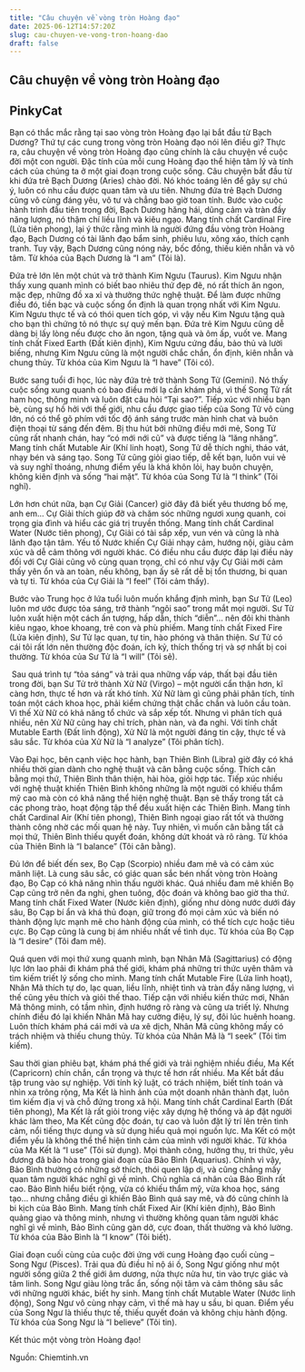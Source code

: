 ```yaml
---
title: "Câu chuyện về vòng tròn Hoàng đạo"
date: 2025-06-12T14:57:20Z
slug: cau-chuyen-ve-vong-tron-hoang-dao
draft: false
---
```


## Câu chuyện về vòng tròn Hoàng đạo

## PinkyCat

Bạn có thắc mắc rằng tại sao vòng tròn Hoàng đạo lại bắt đầu từ Bạch Dương? Thứ tự các cung trong vòng tròn Hoàng đạo nói lên điều gì? Thực ra, câu chuyện về vòng tròn Hoàng đạo cũng chính là câu chuyện về cuộc đời một con người. Đặc tính của mỗi cung Hoàng đạo thể hiện tâm lý và tính cách của chúng ta ở một giai đoạn trong cuộc sống.
​Câu chuyện bắt đầu từ khi đứa trẻ Bạch Dương (Aries) chào đời. Nó khóc toáng lên để gây sự chú ý, luôn có nhu cầu được quan tâm và ưu tiên. Nhưng đứa trẻ Bạch Dương cũng vô cùng đáng yêu, vô tư và chẳng bao giờ toan tính. Bước vào cuộc hành trình đầu tiên trong đời, Bạch Dương hăng hái, dũng cảm và tràn đầy năng lượng, nó thậm chí liều lĩnh và kiêu ngạo. Mang tính chất Cardinal Fire (Lửa tiên phong), lại ý thức rằng mình là người đứng đầu vòng tròn Hoàng đạo, Bạch Dương có tài lãnh đạo bẩm sinh, phiêu lưu, xông xáo, thích cạnh tranh. Tuy vậy, Bạch Dương cũng nóng nảy, bốc đồng, thiếu kiên nhẫn và vô tâm. Từ khóa của Bạch Dương là “I am” (Tôi là).
 
Đứa trẻ lớn lên một chút và trở thành Kim Ngưu (Taurus). Kim Ngưu nhận thấy xung quanh mình có biết bao nhiêu thứ đẹp đẽ, nó rất thích ăn ngon, mặc đẹp, những đồ xa xỉ và thưởng thức nghệ thuật. Để làm được những điều đó, tiền bạc và cuộc sống ổn định là quan trọng nhất với Kim Ngưu. Kim Ngưu thực tế và có thói quen tích góp, vì vậy nếu Kim Ngưu tặng quà cho bạn thì chứng tỏ nó thực sự quý mến bạn. Đứa trẻ Kim Ngưu cũng dễ dàng bị lấy lòng nếu được cho ăn ngon, tặng quà và ôm ấp, vuốt ve. Mang tính chất Fixed Earth (Đất kiên định), Kim Ngưu cứng đầu, bảo thủ và lười biếng, nhưng Kim Ngưu cũng là một người chắc chắn, ổn định, kiên nhẫn và chung thủy. Từ khóa của Kim Ngưu là “I have” (Tôi có).
 
Bước sang tuổi đi học, lúc này đứa trẻ trở thành Song Tử (Gemini). Nó thấy cuộc sống xung quanh có bao điều mới lạ cần khám phá, vì thế Song Tử rất ham học, thông minh và luôn đặt câu hỏi “Tại sao?”. Tiếp xúc với nhiều bạn bè, cùng sự hồ hởi với thế giới, nhu cầu được giao tiếp của Song Tử vô cùng lớn, nó có thể gõ phím với tốc độ ánh sáng trước màn hình chat và buôn điện thoại từ sáng đến đêm. Bị thu hút bởi những điều mới mẻ, Song Tử cũng rất nhanh chán, hay “có mới nới cũ” và được tiếng là “lăng nhăng”. Mang tính chất Mutable Air (Khí linh hoạt), Song Tử dễ thích nghi, tháo vát, nhạy bén và sáng tạo. Song Tử cũng giỏi giao tiếp, dễ kết bạn, luôn vui vẻ và suy nghĩ thoáng, nhưng điểm yếu là khá khôn lỏi, hay buôn chuyện, không kiên định và sống “hai mặt”. Từ khóa của Song Tử là “I think” (Tôi nghĩ).
 
Lớn hơn chút nữa, bạn Cự Giải (Cancer) giờ đây đã biết yêu thương bố mẹ, anh em… Cự Giải thích giúp đỡ và chăm sóc những ngươi xung quanh, coi trọng gia đình và hiểu các giá trị truyền thống. Mang tính chất Cardinal Water (Nước tiên phong), Cự Giải có tài sắp xếp, vun vén và cũng là nhà lãnh đạo tận tâm. Yếu tố Nước khiến Cự Giải nhạy cảm, hướng nội, giàu cảm xúc và dễ cảm thông với người khác. Có điều nhu cầu được đáp lại điều này đối với Cự Giải cũng vô cùng quan trọng, chỉ có như vậy Cự Giải mới cảm thấy yên ổn và an toàn, nếu không, bạn ấy sẽ rất dễ bị tổn thương, bi quan và tự ti. Từ khóa của Cự Giải là “I feel” (Tôi cảm thấy).

Bước vào Trung học ở lứa tuổi luôn muốn khắng định mình, bạn Sư Tử (Leo) luôn mơ ước được tỏa sáng, trở thành “ngôi sao” trong mắt mọi người. Sư Tử luôn xuất hiện một cách ấn tượng, hấp dẫn, thích “diễn”… nên đôi khi thành kiêu ngạo, khoe khoang, trẻ con và phù phiếm. Mang tính chất Fixed Fire (Lửa kiên định), Sư Tử lạc quan, tự tin, hào phóng và thân thiện. Sư Tử có cái tôi rất lớn nên thường độc đoán, ích kỷ, thích thống trị và sợ nhất bị coi thường. Từ khóa của Sư Tử là “I will” (Tôi sẽ).

​
Sau quá trình tự “tỏa sáng” và trải qua những vấp váp, thất bại đầu tiên trong đời, bạn Sư Tử trở thành Xử Nữ (Virgo) – một người cẩn thận hơn, kĩ càng hơn, thực tế hơn và rất khó tính. Xử Nữ làm gì cũng phải phân tích, tính toán một cách khoa học, phải kiểm chứng thật chắc chắn và luôn cầu toàn. Vì thế Xử Nữ có khả năng tổ chức và sắp xếp tốt. Nhưng vì phân tích quá nhiều, nên Xử Nữ cũng hay chỉ trích, phàn nàn, và đa nghi. Với tính chất Mutable Earth (Đất linh động), Xử Nữ là một người đáng tin cậy, thực tế và sâu sắc. Từ khóa của Xử Nữ là “I analyze” (Tôi phân tích).
 
Vào Đại học, bên cạnh việc học hành, bạn Thiên Bình (Libra) giờ đây có khá nhiều thời gian dành cho nghệ thuật và cân bằng cuộc sống. Thích cân bằng mọi thứ, Thiên Bình thân thiện, hài hòa, giỏi hợp tác. Tiếp xúc nhiều với nghệ thuật khiến Thiên Bình không những là một người có khiếu thẩm mỹ cao mà còn có khả năng thể hiện nghệ thuật. Bạn sẽ thấy trong tất cả các phong trào, hoạt động tập thể đều xuất hiện các Thiên Bình. Mang tính chất Cardinal Air (Khí tiên phong), Thiên Bình ngoại giao rất tốt và thường thành công nhờ các mối quan hệ này. Tuy nhiên, vì muốn cân bằng tất cả mọi thứ, Thiên Bình thiếu quyết đoán, không dứt khoát và rõ ràng. Từ khóa của Thiên Bình là “I balance” (Tôi cân bằng).
 
Đủ lớn để biết đến sex, Bọ Cạp (Scorpio) nhiều đam mê và có cảm xúc mãnh liệt. Là cung sâu sắc, có giác quan sắc bén nhất vòng tròn Hoàng đạo, Bọ Cạp có khả năng nhìn thấu người khác. Quá nhiều đam mê khiến Bọ Cạp cũng trở nên đa nghi, ghen tuông, độc đoán và không bao giờ tha thứ. Mang tính chất Fixed Water (Nước kiên định), giống như dòng nước dưới đáy sâu, Bọ Cạp bí ẩn và khá thủ đoạn, giữ trong đó mọi cảm xúc và biến nó thành động lực mạnh mẽ cho hành động của mình, có thể tích cực hoặc tiêu cực. Bọ Cạp cũng là cung bị ám nhiều nhất về tình dục. Từ khóa của Bọ Cạp là “I desire” (Tôi đam mê).

Quá quen với mọi thứ xung quanh mình, bạn Nhân Mã (Sagittarius) có động lực lớn lao phải đi khám phá thế giới, khám phá những tri thức uyên thâm và tìm kiếm triết lý sống cho mình. Mang tính chất Mutable Fire (Lửa linh hoạt), Nhân Mã thích tự do, lạc quan, liều lĩnh, nhiệt tình và tràn đầy năng lượng, vì thế cũng yêu thích và giỏi thế thao. Tiếp cận với nhiều kiến thức mơi, Nhân Mã thông minh, có tầm nhìn, định hướng rõ ràng và cũng ưa triết lý. Nhưng chính điều đó lại khiến Nhân Mã hay cường điệu, lý sự, đôi lúc huênh hoang. Luôn thích khám phá cái mới và ưa xê dịch, Nhân Mã cũng không mấy có trách nhiệm và thiếu chung thủy. Từ khóa của Nhân Mã là “I seek” (Tôi tìm kiếm).

Sau thời gian phiêu bạt, khám phá thế giới và trải nghiệm nhiều điều, Ma Kết (Capricorn) chín chắn, cẩn trọng và thực tế hơn rất nhiều. Ma Kết bắt đầu tập trung vào sự nghiệp. Với tính kỷ luật, có trách nhiệm, biết tính toán và nhìn xa trông rộng, Ma Kết là hình ảnh của một doanh nhân thành đạt, luôn tìm kiếm địa vị và chỗ đứng trong xã hội. Mang tính chất Cardinal Earth (Đất tiên phong), Ma Kết là rất giỏi trong việc xây dựng hệ thống và áp đặt người khác làm theo, Ma Kết cũng độc đoán, tự cao và luôn đặt lý trí lên trên tình cảm, nổi tiếng thực dụng và sử dụng hiểu quả mọi nguồn lực. Ma Kết có một điểm yếu là không thể thể hiện tình cảm của mình với người khác. Từ khóa của Ma Kết là “I use” (Tôi sử dụng).
​
Mọi thành công, hưởng thụ, tri thức, yêu đương đã bão hòa trong giai đoạn của Bảo Bình (Aquarius). Chính vì vậy, Bảo Bình thường có những sở thích, thói quen lập dị, và cũng chẳng mấy quan tâm người khác nghĩ gì về mình. Chủ nghĩa cá nhân của Bảo Bình rất cao. Bảo Bình hiểu biết rộng, vừa có khiếu thẩm mỹ, vừa khoa học, sáng tạo… nhưng chẳng điều gì khiến Bảo Bình quá say mê, và đó cũng chính là bi kịch của Bảo Bình. Mang tính chất Fixed Air (Khí kiên định), Bảo Bình quảng giao và thông minh, nhưng vì thường không quan tâm người khác nghĩ gì về mình, Bảo Bình cũng gàn dở, cực đoan, thất thường và khó lường. Từ khóa của Bảo Bình là “I know” (Tôi biết).

Giai đoạn cuối cùng của cuộc đời ứng với cung Hoàng đạo cuối cùng – Song Ngư (Pisces). Trải qua đủ điều hỉ nộ ái ố, Song Ngư giống như một người sống giữa 2 thế giới âm dương, nửa thực nửa hư, tin vào trực giác và tâm linh. Song Ngư giàu lòng trắc ẩn, sống nội tâm và cảm thông sâu sắc với những người khác, biết hy sinh. Mang tính chất Mutable Water (Nước linh động), Song Ngư vô cùng nhạy cảm, vì thế mà hay u sầu, bi quan. Điểm yếu của Song Ngư là thiếu thực tế, thiếu quyết đoán và không chịu hành động. Từ khóa của Song Ngư là “I believe” (Tôi tin).

Kết thúc một vòng tròn Hoàng đạo!
 
Nguồn: Chiemtinh.vn